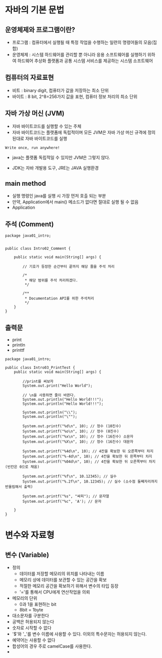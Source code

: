 # 자바의 기본 문법
## 운영체제와 프로그램이란?
* 프로그램 : 컴퓨터에서 실행될 때 특정 작업을 수행하는 일련의 명령어들의 모음(집합)
* 운영체제 : 시스템 하드웨어를 관리할 뿐 아니라 응용 소프트웨어를 실행하기 위하여 하드웨어 추상화 플랫폼과 공통 시스템 서비스를 제공하는 시스템 소프트웨어

## 컴퓨터의 자료표현

* 비트 : binary digit, 컴퓨터가 값을 저장하는 최소 단위
* 바이트 : 8 bit, 2^8=256가지 값을 표현, 컴퓨터 정보 처리의 최소 단위

## 자바 가상 머신 (JVM) 

* 자바 바이트코드를 실행할 수 있는 주체
* 자바 바이트코드는 플랫폼에 독립적이며 모든 JVM은 자바 가상 머신 규격에 정의된대로 자바 바이트코드를 실행

```Write once, run anywhere! ``` 

* java는 플랫폼 독립적일 수 있지만 JVM은 그렇지 않다.

* JDK는 자바 개발용 도구, JRE는 JAVA 실행환경

## main method

* 실행 명령인 java를 실행 시 가장 먼저 호출 되는 부분
* 만약, Application에서 main() 메소드가 없다면 절대로 실행 될 수 없음
* Application

## 주석 (Comment)
```
package java01_intro;


public class Intro02_Comment {
    
    public static void main(String[] args) {
        
        // 기호가 등장한 순간부터 끝까지 해당 줄을 주석 처리 
        
        /*
         * 해당 범위를 주석 처리하겠다.
         */
        
        /**
         * Documentation API를 위한 주석처리
         */
    }
}
```

## 출력문
* print
* println
* printtf
```
package java01_intro;

public class Intro03_PrintTest {
    public static void main(String[] args) {
        
        //print를 써보자
        System.out.print("Hello World");
        
        // \n을 사용하면 줄이 바뀐다.
        System.out.println("Hello World!!!");
        System.out.println("Hello World!!!");
        
        System.out.println("\\");
        System.out.println("\"");
        
        System.out.printf("%d\n", 10); // 정수 (10진수)
        System.out.printf("%o\n", 10); // 정수 (8진수)
        System.out.printf("%x\n", 10); // 정수 (16진수) 소문자 
        System.out.printf("%X\n", 10); // 정수 (16진수) 대문자 
        
        System.out.printf("%4d\n", 10); // 4칸을 확보한 뒤 오른쪽부터 차지 
        System.out.printf("%-4d\n", 10); // 4칸을 확보한 뒤 왼쪽부터 차지 
        System.out.printf("%04d\n", 10); // 4칸을 확보한 뒤 오른쪽부터 차지 (빈칸은 0으로 채움)
        
        System.out.printf("%f\n", 10.12345); // 실수
        System.out.printf("%.2f\n", 10.12345); // 실수 (소수점 둘째자리까지 반올림해서 출력)
        
        System.out.printf("%s", "싸피"); // 문자열
        System.out.printf("%c", 'A'); // 문자 
        
    }
}
```
# 변수와 자료형
## 변수 (Variable)
* 정의
  * 데이터를 저장할 메모리의 위치를 나타내는 이름
  * 메모리 상에 데이터를 보관할 수 있는 공간을 확보
  * 적절한 메모리 공간을 확보하기 위해서 변수의 타입 등장
  * '='를 통해서 CPU에게 연산작업을 의뢰
* 메모리의 단위
  * 0과 1을 표현하는 bit
  * 8bit = 1byte
* 대소문자를 구분한다
* 공백은 허용되지 않는다
* 숫자로 시작할 수 없다
* '$'와 '_'를  변수 이름에 사용할 수 있다. 이외의 특수문자는 허용되지 않는다.
* 예약어는 사용할 수 없다
* 합성어의 경우 주로 camelCase를 사용한다.
* 